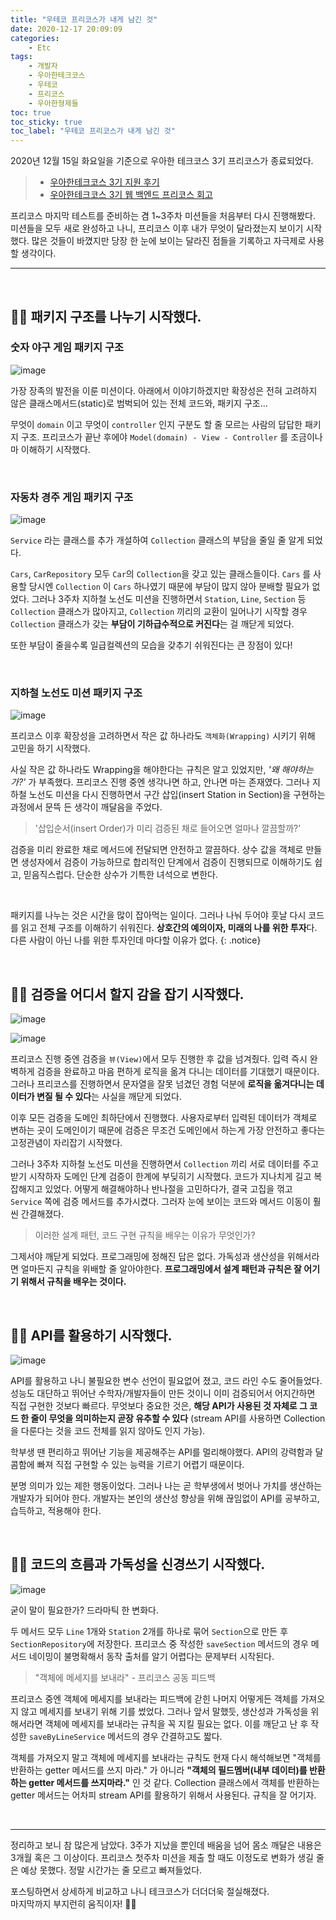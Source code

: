 ```yaml
---
title: "우테코 프리코스가 내게 남긴 것"
date: 2020-12-17 20:09:09
categories:
    - Etc
tags:
    - 개발자
    - 우아한테크코스
    - 우테코
    - 프리코스
    - 우아한형제들
toc: true
toc_sticky: true
toc_label: "우테코 프리코스가 내게 남긴 것"
---
```


2020년 12월 15일 화요일을 기준으로 우아한 테크코스 3기 프리코스가 종료되었다.  

> - [우아한테크코스 3기 지원 후기](https://hyeon9mak.github.io/etc/우아한테크코스3기-지원후기/)
> - [우아한테크코스 3기 웹 백엔드 프리코스 회고](https://hyeon9mak.github.io/etc/우아한테크코스-3기-웹-백엔드-프리코스-회고/)

프리코스 마지막 테스트를 준비하는 겸 1~3주차 미션들을 처음부터 다시 진행해봤다. 
미션들을 모두 새로 완성하고 나니, 프리코스 이후 내가 무엇이 달라졌는지 보이기 시작했다. 
많은 것들이 바꼈지만 당장 한 눈에 보이는 달라진 점들을 기록하고 자극제로 사용할 생각이다.

---

<br>

## 👨‍💻 패키지 구조를 나누기 시작했다.
### 숫자 야구 게임 패키지 구조
![image](https://user-images.githubusercontent.com/37354145/102468170-8a9fd480-4094-11eb-9771-a45383a2837a.png)

가장 장족의 발전을 이룬 미션이다. 아래에서 이야기하겠지만 확장성은 전혀 고려하지 않은 
클래스메서드(static)로 범벅되어 있는 전체 코드와, 패키지 구조...  
  
무엇이 `domain` 이고 무엇이 `controller` 인지 구분도 할 줄 모르는 사람의 답답한 패키지 구조. 
프리코스가 끝난 후에야 `Model(domain) - View - Controller` 를 조금이나마 이해하기 시작했다. 

<br>

### 자동차 경주 게임 패키지 구조
![image](https://user-images.githubusercontent.com/37354145/102468231-9c817780-4094-11eb-8ec5-eb7cd7bd0acc.png)

`Service` 라는 클래스를 추가 개설하여 `Collection` 클래스의 부담을 줄일 줄 알게 되었다.  
   
`Cars`, `CarRepository` 모두 `Car`의 `Collection`을 갖고 있는 클래스들이다. `Cars` 를 사용할 당시엔 
`Collection` 이 `Cars` 하나였기 때문에 부담이 많지 않아 분배할 필요가 없었다.
 그러나 3주차 지하철 노선도 미션을 진행하면서 `Station`, `Line`, `Section` 등 
 `Collection` 클래스가 많아지고, `Collection` 끼리의 교환이 일어나기 시작할 경우 
 `Collection` 클래스가 갖는 **부담이 기하급수적으로 커진다**는 걸 깨닫게 되었다.  
  
또한 부담이 줄을수록 일급컬렉션의 모습을 갖추기 쉬워진다는 큰 장점이 있다!

<br>

### 지하철 노선도 미션 패키지 구조

![image](https://user-images.githubusercontent.com/37354145/102468276-a73c0c80-4094-11eb-8344-fa54b537eecf.png)

프리코스 이후 확장성을 고려하면서 작은 값 하나라도 `객체화(Wrapping)` 시키기 위해 고민을 하기 시작했다.  
  
사실 작은 값 하나라도 Wrapping을 해야한다는 규칙은 알고 있었지만, *'왜 해야하는가?'* 가 부족했다. 
프리코스 진행 중엔 생각나면 하고, 안나면 마는 존재였다. 그러나 지하철 노선도 미션을 다시 진행하면서 
구간 삽입(insert Station in Section)을 구현하는 과정에서 문뜩 든 생각이 깨달음을 주었다.

> '삽입순서(insert Order)가 미리 검증된 채로 들어오면 얼마나 깔끔할까?' 

검증을 미리 완료한 채로 메서드에 전달되면 안전하고 깔끔하다. 상수 값을 객체로 만들면 생성자에서 검증이 가능하므로 
합리적인 단계에서 검증이 진행되므로 이해하기도 쉽고, 믿음직스럽다. 단순한 상수가 기특한 녀석으로 변한다.

<br>

패키지를 나누는 것은 시간을 많이 잡아먹는 일이다. 그러나 나눠 두어야 훗날 다시 코드를 읽고 전체 구조를 이해하기 쉬워진다. 
**상호간의 예의이자, 미래의 나를 위한 투자**다. 다른 사람이 아닌 나를 위한 투자인데 마다할 이유가 없다. {: .notice}

<br>

## 👨‍💻 검증을 어디서 할지 감을 잡기 시작했다.
![image](https://user-images.githubusercontent.com/37354145/102468192-912e4c00-4094-11eb-9362-800cdf83c45f.png)

![image](https://user-images.githubusercontent.com/37354145/102468214-97242d00-4094-11eb-94ab-b7e0c1ab37b7.png)

프리코스 진행 중엔 검증을 `뷰(View)`에서 모두 진행한 후 값을 넘겨줬다. 입력 즉시 완벽하게 검증을 완료하고 
마음 편하게 로직을 옮겨 다니는 데이터를 기대했기 때문이다. 그러나 프리코스를 진행하면서 문자열을 잘못 넘겼던 경험 덕분에
**로직을 옮겨다니는 데이터가 변질 될 수 있다**는 사실을 깨닫게 되었다.  
  
이후 모든 검증을 도메인 최하단에서 진행했다. 사용자로부터 입력된 데이터가 객체로 변하는 곳이 도메인이기 때문에 
검증은 무조건 도메인에서 하는게 가장 안전하고 좋다는 고정관념이 자리잡기 시작했다.  
  
그러나 3주차 지하철 노선도 미션을 진행하면서 `Collection` 끼리 서로 데이터를 주고 받기 시작하자 
도메인 단계 검증이 한계에 부딪히기 시작했다. 코드가 지나치게 길고 복잡해지고 있었다. 어떻게 해결해야하나 반나절을 고민하다가, 
결국 고집을 꺾고 `Service` 쪽에 검증 메서드를 추가시켰다. 그러자 눈에 보이는 코드와 메서드 이동이 훨씬 간결해졌다. 
  
> 이러한 설계 패턴, 코드 구현 규칙을 배우는 이유가 무엇인가?

그제서야 깨닫게 되었다. 프로그래밍에 정해진 답은 없다. 가독성과 생산성을 위해서라면 얼마든지 규칙을 위배할 줄 알아야한다. 
**프로그래밍에서 설계 패턴과 규칙은 잘 어기기 위해서 규칙을 배우는 것이다.**

<br>

## 👨‍💻 API를 활용하기 시작했다.
![image](https://user-images.githubusercontent.com/37354145/102468250-a1dec200-4094-11eb-8f23-8a86047df3b2.png)
  
API를 활용하고 나니 불필요한 변수 선언이 필요없어 졌고, 코드 라인 수도 줄어들었다. 
성능도 대단하고 뛰어난 수학자/개발자들이 만든 것이니 이미 검증되어서 어지간하면 직접 구현한 것보다 빠르다. 
무엇보다 중요한 것은, **해당 API가 사용된 것 자체로 그 코드 한 줄이 무엇을 의미하는지 곧장 유추할 수 있다**
(stream API를 사용하면 Collection을 다룬다는 것을 코드 전체를 읽지 않아도 인지 가능).

학부생 땐 편리하고 뛰어난 기능을 제공해주는 API를 멀리해야했다. 
API의 강력함과 달콤함에 빠져 직접 구현할 수 있는 능력을 기르기 어렵기 때문이다. 
  
분명 의미가 있는 제한 행동이었다. 그러나 나는 곧 학부생에서 벗어나 가치를 생산하는 개발자가 되어야 한다. 개발자는 본인의 생산성 향상을 위해 
끊임없이 API를 공부하고, 습득하고, 적용해야 한다.

<br>

## 👨‍💻 코드의 흐름과 가독성을 신경쓰기 시작했다.
![image](https://user-images.githubusercontent.com/37354145/102478268-bfb22400-40a0-11eb-9f93-2a091442a726.png)

굳이 말이 필요한가? 드라마틱 한 변화다.

두 메서드 모두 `Line` 1개와 `Station` 2개를 하나로 묶어 `Section`으로 만든 후 `SectionRepository`에 저장한다. 
프리코스 중 작성한 `saveSection` 메서드의 경우 메서드 네이밍이 불명확해서 동작 출처를 알기 어렵다는 문제부터 시작된다. 

> "객체에 메세지를 보내라" - 프리코스 공동 피드백

프리코스 중엔 객체에 메세지를 보내라는 피드백에 갇힌 나머지 어떻게든 객체를 가져오지 않고 메세지를 보내기 위해 기를 썼었다. 
그러나 앞서 말했듯, 생산성과 가독성을 위해서라면 객체에 메세지를 보내라는 규칙을 꼭 지킬 필요는 없다. 이를 깨닫고 난 후 작성한 
`saveByLineService` 메서드의 경우 간결하고도 짧다.  
  
객체를 가져오지 말고 객체에 메세지를 보내라는 규칙도 현재 다시 해석해보면 "객체를 반환하는 getter 메서드를 쓰지 마라." 가 아니라 
**"객체의 필드멤버(내부 데이터)를 반환하는 getter 메서드를 쓰지마라."** 인 것 같다. 
Collection 클래스에서 객체를 반환하는 getter 메서드는 어차피 stream API를 활용하기 위해서 사용된다. 
규칙을 잘 어기자.

<br>

---

정리하고 보니 참 많은게 남았다. 3주가 지났을 뿐인데 배움을 넘어 몸소 깨달은 내용은 3개월 혹은 그 이상이다. 
프리코스 첫주차 미션을 제출 할 때도 이정도로 변화가 생길 줄은 예상 못했다. 정말 시간가는 줄 모르고 빠져들었다.  
  
포스팅하면서 상세하게 비교하고 나니 테크코스가 더더더욱 절실해졌다.  
마지막까지 부지런히 움직이자! 🏃‍♂️

<br>